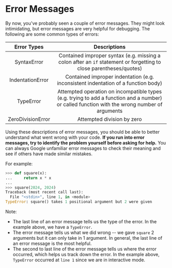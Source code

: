 # Error Messages

By now, you've probably seen a couple of error messages. They might look intimidating, but error messages are very helpful for debugging. The following are some common types of errors:

|    Error Types    |                                                                 Descriptions                                                                 |
| :---------------: | :------------------------------------------------------------------------------------------------------------------------------------------: |
|    SyntaxError    |              Contained improper syntax (e.g. missing a colon after an `if` statement or forgetting to close parentheses/quotes)              |
|  IndentationError |                               Contained improper indentation (e.g. inconsistent indentation of a function body)                              |
|     TypeError     | Attempted operation on incompatible types (e.g. trying to add a function and a number) or called function with the wrong number of arguments |
| ZeroDivisionError |                                                          Attempted division by zero                                                          |

Using these descriptions of error messages, you should be able to better understand what went wrong with your code. **If you run into error messages, try to identify the problem yourself before asking for help.** You can always Google unfamiliar error messages to check their meaning and see if others have made similar mistakes.

For example:

```python
>>> def square(x):
...     return x * x
...
>>> square(2024, 2024)
Traceback (most recent call last):
  File "<stdin>", line 1, in <module>
TypeError: square() takes 1 positional argument but 2 were given
```

Note:

* The last line of an error message tells us the type of the error. In the example above, we have a `TypeError`.
* The error message tells us what we did wrong -- we gave `square` 2 arguments but it can only take in 1 argument. In general, the last line of an error message is the most helpful.
* The second to last line of the error message tells us where the error occurred, which helps us track down the error. In the example above, `TypeError` occurred at `line 1` since we are in interactive mode.
